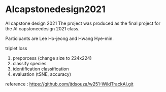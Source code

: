# AIcapstonedesign2021
AI capstone design 2021
The project was produced as the final project for the AI capstoneedesign 2021 class.

Participants are Lee Ho-jeong and Hwang Hye-min.

triplet loss 
1. preporcess (change size to 224x224)
2. classify species
3. identification classification
4. evaluation (tSNE, accuracy)

reference : https://github.com/jtdsouza/w251-WildTrackAI.git
